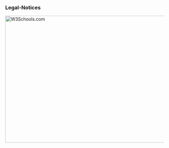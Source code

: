 ### Legal-Notices

<!DOCTYPE html>
<html>
<body>
<img src="https://encrypted-tbn0.gstatic.com/images?q=tbn:ANd9GcQAslhRwRne_Sbiza8nLxyJ7N2Oz-tlOwPYioeiNnmrjTkhapT-MQZP2145MPqtO5hkyG0&usqp=CAU" alt="W3Schools.com" style="width:604px;height:402px;">

</body>
</html>
